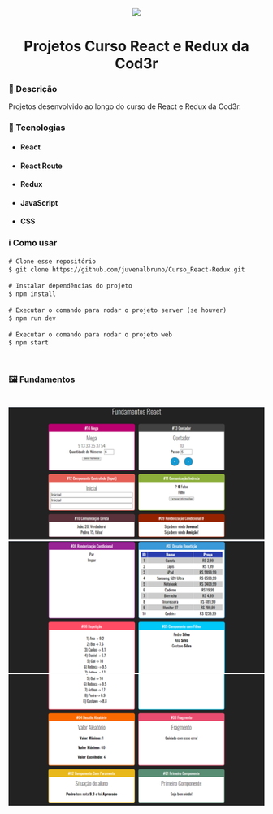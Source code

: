 <p align='center'><img width='200' src="https://miro.medium.com/max/800/1*HBoFpeOTCuIDQMKsSpYN7A.png"></p>
<h1 align='center'>Projetos Curso React e Redux da Cod3r</h1>

<h3>🔖 Descrição</h3>
<p>Projetos desenvolvido ao longo do curso de React e Redux da Cod3r.</p>

<h3>🚀 Tecnologias</h3>
<ul>
    <li><h4>React</h4></li>
    <li><h4>React Route</h4></li>
    <li><h4>Redux</h4></li>
    <li><h4>JavaScript</h4></li>
    <li><h4>CSS</h4></li>
</ul>

<h3>ℹ️ Como usar</h3>

    # Clone esse repositório
    $ git clone https://github.com/juvenalbruno/Curso_React-Redux.git
    
    # Instalar dependências do projeto
    $ npm install
    
    # Executar o comando para rodar o projeto server (se houver)
    $ npm run dev
    
    # Executar o comando para rodar o projeto web
    $ npm start

</br>

<h3>🖼 Fundamentos</h3>
<h1></h1>
<img src="./fundamentos-react/assets/imgs/FundamentosReact(1).png">
<br/>
<img src="./fundamentos-react/assets/imgs/FundamentosReact(2).png">
<br/>
<img src="./fundamentos-react/assets/imgs/FundamentosReact(3).png">
